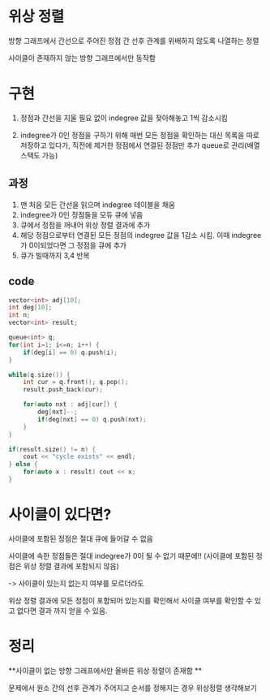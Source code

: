 # 위상 정렬

방향 그래프에서 간선으로 주어진 정점 간 선후 관계를 위배하지 않도록 나열하는 정렬

사이클이 존재하지 않는 방향 그래프에서만 동작함

# 구현

1. 정점과 간선을 지울 필요 없이 indegree 값을 젖아해놓고 1씩 감소시킴

2. indegree가 0인 정점을 구하기 위해 매번 모든 정점을 확인하는 대신 목록을 따로 저장하고 있다가, 직전에 제거한 정점에서 연결된 정점만 추가
    queue로 관리(배열 스택도 가능)

## 과정

1. 맨 처음 모든 간선을 읽으며 indegree 테이블을 채움
2. indegree가 0인 정점들을 모듀 큐에 넣음
3. 큐에서 정점을 꺼내어 위상 정렬 결과에 추가
4. 해당 정점으로부터 연결된 모든 정점의 indegree 값을 1감소 시킴. 이때 indegree가 0이되었다면 그 정점을 큐에 추가
5. 큐가 빌때까지 3,4 반복

## code

```c++
vector<int> adj[10];
int deg[10];
int n;
vector<int> result;

queue<int> q;
for(int i=1; i<=n; i++) {
    if(deg[i] == 0) q.push(i);
}

while(q.size()) {
    int cur = q.front(); q.pop();
    result.push_back(cur);

    for(auto nxt : adj[cur]) {
        deg[nxt]--;
        if(deg[nxt] == 0) q.push(nxt);
    }
}

if(result.size() != n) {
    cout << "cycle exists" << endl;
} else {
    for(auto x : result) cout << x;
}
```

# 사이클이 있다면?

사이클에 포함된 정점은 절대 큐에 들어갈 수 없음

사이클에 속한 정점들은 절대 indegree가 0이 될 수 없기 때문에!!
(사이클에 포함된 정점은 위상 정렬 결과에 포함되지 않음)

->
사이클이 있는지 없는지 여부를 모르더라도

위상 정렬 결과에 모든 정점이 포함되어 있는지를 확인해서 사이클 여부를 확인할 수 있고
없다면 결과 까지 얻을 수 있음.


# 정리

**사이클이 없는 방향 그래프에서만 올바른 위상 정렬이 존재함
**

문제에서 원소 간의 선후 관계가 주어지고 순서를 정해지는 경우 위상정렬 생각해보기